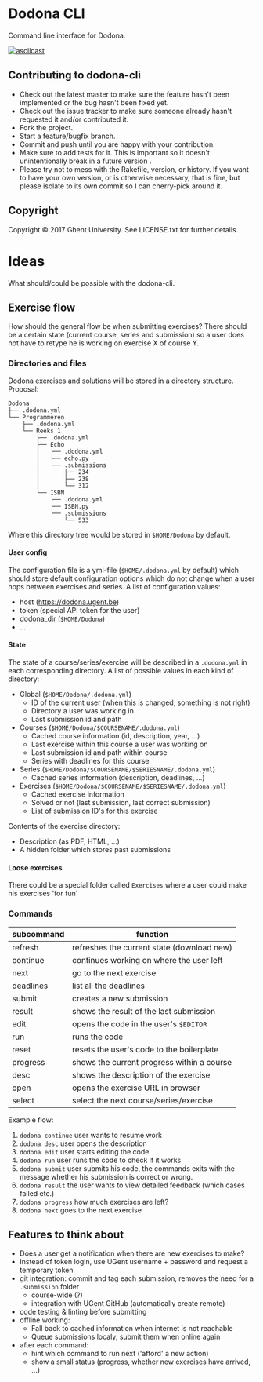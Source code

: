 # Dodona CLI

Command line interface for Dodona.

[![asciicast](https://asciinema.org/a/uSQMrPzjFCQoxEtin293C7DZ9.png)](https://asciinema.org/a/uSQMrPzjFCQoxEtin293C7DZ9)

## Contributing to dodona-cli
 
* Check out the latest master to make sure the feature hasn't been implemented or the bug hasn't been fixed yet.
* Check out the issue tracker to make sure someone already hasn't requested it and/or contributed it.
* Fork the project.
* Start a feature/bugfix branch.
* Commit and push until you are happy with your contribution.
* Make sure to add tests for it. This is important so it doesn't unintentionally break in a future version .
* Please try not to mess with the Rakefile, version, or history. If you want to have your own version, or is otherwise necessary, that is fine, but please isolate to its own commit so I can cherry-pick around it.

## Copyright

Copyright © 2017 Ghent University. See LICENSE.txt for
further details.

# Ideas

What should/could be possible with the dodona-cli.

## Exercise flow

How should the general flow be when submitting exercises? There should be a certain state (current course, series and submission) so a user does not have to retype he is working on exercise X of course Y.

### Directories and files
Dodona exercises and solutions will be stored in a directory structure. Proposal:
```
Dodona
├── .dodona.yml
└── Programmeren
    ├── .dodona.yml
    └── Reeks 1
        ├── .dodona.yml
        ├── Echo
        │   ├── .dodona.yml
        │   ├── echo.py
        │   └── .submissions
        │       ├── 234
        │       ├── 238
        │       └── 312
        └── ISBN
            ├── .dodona.yml
            ├── ISBN.py
            └── .submissions
                └── 533
```
Where this directory tree would be stored in `$HOME/Dodona` by default.

#### User config
The configuration file is a yml-file (`$HOME/.dodona.yml` by default) which should store default configuration options which do not change when a user hops between exercises and series. A list of configuration values:
- host (https://dodona.ugent.be)
- token (special API token for the user)
- dodona_dir (`$HOME/Dodona`)
- ...

#### State
The state of a course/series/exercise will be described in a `.dodona.yml` in each corresponding directory. A list of possible values in each kind of directory:

- Global (`$HOME/Dodona/.dodona.yml`)
  - ID of the current user (when this is changed, something is not right)
  - Directory a user was working in
  - Last submission id and path
- Courses (`$HOME/Dodona/$COURSENAME/.dodona.yml`)
  - Cached course information (id, description, year, ...)
  - Last exercise within this course a user was working on
  - Last submission id and path within course
  - Series with deadlines for this course
- Series (`$HOME/Dodona/$COURSENAME/$SERIESNAME/.dodona.yml`)
  - Cached series information (description, deadlines, ...)
- Exercises (`$HOME/Dodona/$COURSENAME/$SERIESNAME/.dodona.yml`)
  - Cached exercise information
  - Solved or not (last submission, last correct submission)
  - List of submission ID's for this exercise

Contents of the exercise directory:
  - Description (as PDF, HTML, ...)
  - A hidden folder which stores past submissions

#### Loose exercises
There could be a special folder called `Exercises` where a user could make his exercises 'for fun'

### Commands

| subcommand | function                                     |
| ---------- | -------------------------------------------- |
| refresh    | refreshes the current state (download new)   |
| continue   | continues working on where the user left     |
| next       | go to the next exercise                      |
| deadlines  | list all the deadlines                       |
| submit     | creates a new submission                     |
| result     | shows the result of the last submission      |
| edit       | opens the code in the user's `$EDITOR`       |
| run        | runs the code                                |
| reset      | resets the user's code to the boilerplate    |
| progress   | shows the current progress within a course   |
| desc       | shows the description of the exercise        |
| open       | opens the exercise URL in browser            |
| select     | select the next course/series/exercise       |

Example flow:

  1. `dodona continue` user wants to resume work
  2. `dodona desc` user opens the description
  3. `dodona edit` user starts editing the code
  4. `dodona run` user runs the code to check if it works
  5. `dodona submit` user submits his code, the commands exits with the message whether his submission is correct or wrong.
  6. `dodona result` the user wants to view detailed feedback (which cases failed etc.)
  7. `dodona progress` how much exercises are left?
  8. `dodona next` goes to the next exercise

## Features to think about
- Does a user get a notification when there are new exercises to make?
- Instead of token login, use UGent username + password and request a temporary token
- git integration: commit and tag each submission, removes the need for a `.submission` folder
  - course-wide (?)
  - integration with UGent GitHub (automatically create remote)
- code testing & linting before submitting
- offline working:
  - Fall back to cached information when internet is not reachable
  - Queue submissions localy, submit them when online again
- after each command:
  - hint which command to run next ('afford' a new action)
  - show a small status (progress, whether new exercises have arrived, ...)

